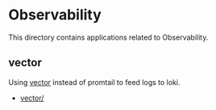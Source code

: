 # Observability

This directory contains applications related to Observability.

## vector

Using [vector](https://github.com/vectordotdev/vector) instead of promtail to feed logs to loki.

* [vector/](vector)
